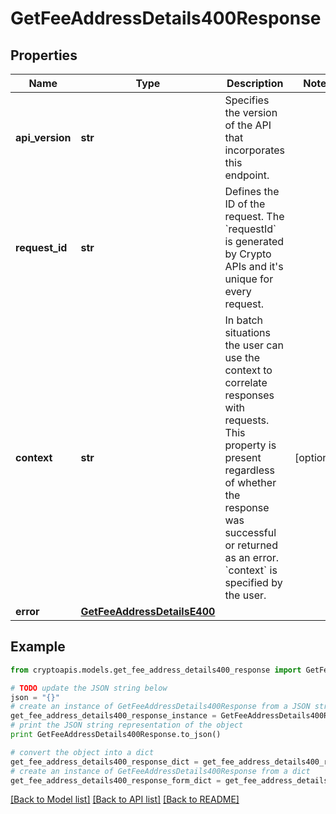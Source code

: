 # GetFeeAddressDetails400Response


## Properties
Name | Type | Description | Notes
------------ | ------------- | ------------- | -------------
**api_version** | **str** | Specifies the version of the API that incorporates this endpoint. | 
**request_id** | **str** | Defines the ID of the request. The &#x60;requestId&#x60; is generated by Crypto APIs and it&#39;s unique for every request. | 
**context** | **str** | In batch situations the user can use the context to correlate responses with requests. This property is present regardless of whether the response was successful or returned as an error. &#x60;context&#x60; is specified by the user. | [optional] 
**error** | [**GetFeeAddressDetailsE400**](GetFeeAddressDetailsE400.md) |  | 

## Example

```python
from cryptoapis.models.get_fee_address_details400_response import GetFeeAddressDetails400Response

# TODO update the JSON string below
json = "{}"
# create an instance of GetFeeAddressDetails400Response from a JSON string
get_fee_address_details400_response_instance = GetFeeAddressDetails400Response.from_json(json)
# print the JSON string representation of the object
print GetFeeAddressDetails400Response.to_json()

# convert the object into a dict
get_fee_address_details400_response_dict = get_fee_address_details400_response_instance.to_dict()
# create an instance of GetFeeAddressDetails400Response from a dict
get_fee_address_details400_response_form_dict = get_fee_address_details400_response.from_dict(get_fee_address_details400_response_dict)
```
[[Back to Model list]](../README.md#documentation-for-models) [[Back to API list]](../README.md#documentation-for-api-endpoints) [[Back to README]](../README.md)


